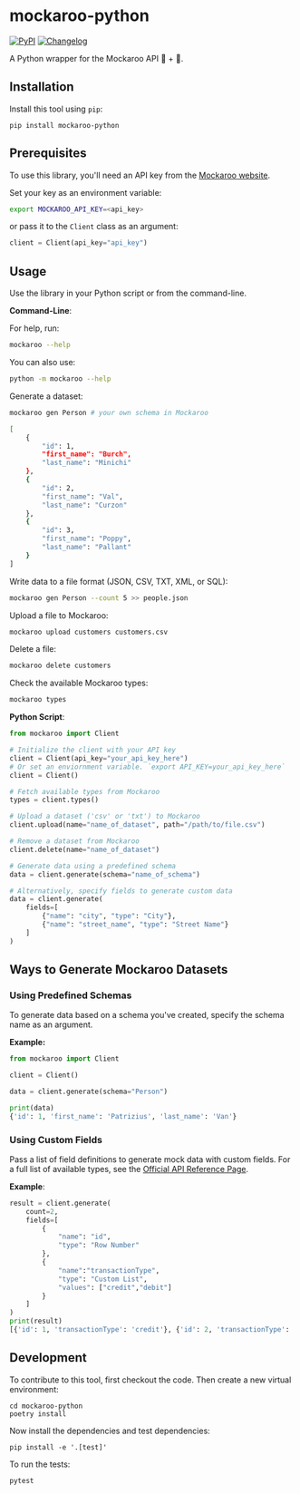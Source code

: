 # mockaroo-python

[![PyPI](https://img.shields.io/pypi/v/mockaroo-python.svg)](https://pypi.org/project/mockaroo-python/)
[![Changelog](https://img.shields.io/github/v/release/Scarvy/mockaroo-python?include_prereleases&label=changelog)](https://github.com/Scarvy/mockaroo-python/releases)

A Python wrapper for the Mockaroo API 🦘 + 🐍.

## Installation

Install this tool using `pip`:

    pip install mockaroo-python

## Prerequisites

To use this library, you'll need an API key from the [Mockaroo website](https://www.mockaroo.com/docs#Gaining_Access).

Set your key as an environment variable:

```bash
export MOCKAROO_API_KEY=<api_key>
```

or pass it to the `Client` class as an argument:

```python
client = Client(api_key="api_key")
```

## Usage

Use the library in your Python script or from the command-line.

**Command-Line**:

For help, run:

```bash
mockaroo --help
```

You can also use:

```bash
python -m mockaroo --help
```

Generate a dataset:

```bash
mockaroo gen Person # your own schema in Mockaroo

[
    {
        "id": 1,
        "first_name": "Burch",
        "last_name": "Minichi"
    },
    {
        "id": 2,
        "first_name": "Val",
        "last_name": "Curzon"
    },
    {
        "id": 3,
        "first_name": "Poppy",
        "last_name": "Pallant"
    }
]
```

Write data to a file format (JSON, CSV, TXT, XML, or SQL):

```bash
mockaroo gen Person --count 5 >> people.json
```

Upload a file to Mockaroo:

```bash
mockaroo upload customers customers.csv
```

Delete a file:

```bash
mockaroo delete customers
```

Check the available Mockaroo types:

```bash
mockaroo types
```

**Python Script**:

```python
from mockaroo import Client

# Initialize the client with your API key
client = Client(api_key="your_api_key_here")
# Or set an enviornment variable. `export API_KEY=your_api_key_here`
client = Client()

# Fetch available types from Mockaroo
types = client.types()

# Upload a dataset ('csv' or 'txt') to Mockaroo
client.upload(name="name_of_dataset", path="/path/to/file.csv")

# Remove a dataset from Mockaroo
client.delete(name="name_of_dataset")

# Generate data using a predefined schema
data = client.generate(schema="name_of_schema")

# Alternatively, specify fields to generate custom data
data = client.generate(
    fields=[
        {"name": "city", "type": "City"},
        {"name": "street_name", "type": "Street Name"}
    ]
)
```

## Ways to Generate Mockaroo Datasets

### Using Predefined Schemas

To generate data based on a schema you've created, specify the schema name as an argument.

**Example:**

```python
from mockaroo import Client

client = Client()

data = client.generate(schema="Person")

print(data)
{'id': 1, 'first_name': 'Patrizius', 'last_name': 'Van'}
```

### Using Custom Fields

Pass a list of field definitions to generate mock data with custom fields. For a full list of available types, see the [Official API Reference Page](https://www.mockaroo.com/docs#Types).

**Example**:

```python
result = client.generate(
    count=2, 
    fields=[
        {
            "name": "id", 
            "type": "Row Number"
        }, 
        {
            "name":"transactionType",
            "type": "Custom List", 
            "values": ["credit","debit"]
        }
    ]
)
print(result)
[{'id': 1, 'transactionType': 'credit'}, {'id': 2, 'transactionType': 'debit'}]
```

## Development

To contribute to this tool, first checkout the code. Then create a new virtual environment:

    cd mockaroo-python
    poetry install

Now install the dependencies and test dependencies:

    pip install -e '.[test]'

To run the tests:

    pytest
